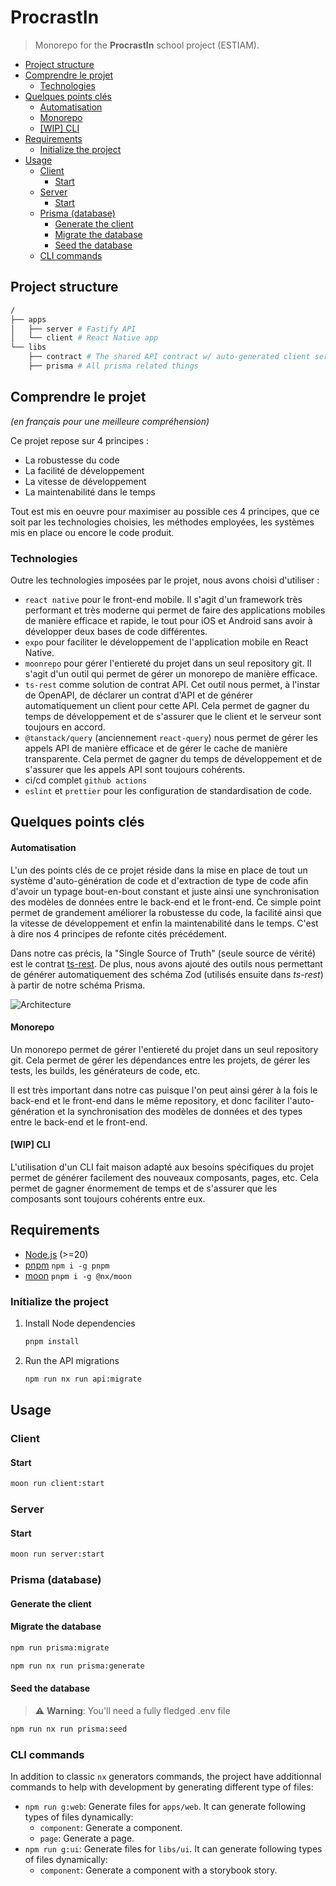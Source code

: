 # ProcrastIn

> Monorepo for the **ProcrastIn** school project (ESTIAM).

- [Project structure](#project-structure)
- [Comprendre le projet](#comprendre-le-projet)
  - [Technologies](#technologies)
- [Quelques points clés](#quelques-points-clés)
    - [Automatisation](#automatisation)
    - [Monorepo](#monorepo)
    - [\[WIP\] CLI](#wip-cli)
- [Requirements](#requirements)
  - [Initialize the project](#initialize-the-project)
- [Usage](#usage)
  - [Client](#client)
    - [Start](#start)
  - [Server](#server)
    - [Start](#start-1)
  - [Prisma (database)](#prisma-database)
    - [Generate the client](#generate-the-client)
    - [Migrate the database](#migrate-the-database)
    - [Seed the database](#seed-the-database)
  - [CLI commands](#cli-commands)


## Project structure

```bash
/
├── apps
│   ├── server # Fastify API
│   └── client # React Native app 
└── libs
    ├── contract # The shared API contract w/ auto-generated client services and typescript models for the front-end
    ├── prisma # All prisma related things
```

## Comprendre le projet

*(en français pour une meilleure compréhension)*

Ce projet repose sur 4 principes :

- La robustesse du code
- La facilité de développement
- La vitesse de développement
- La maintenabilité dans le temps

Tout est mis en oeuvre pour maximiser au possible ces 4 principes, que ce soit par les technologies choisies, les méthodes employées, les systèmes mis en place ou encore le code produit.

### Technologies

Outre les technologies imposées par le projet, nous avons choisi d'utiliser :
- `react native` pour le front-end mobile. Il s'agit d'un framework très performant et très moderne qui permet de faire des applications mobiles de manière efficace et rapide, le tout pour iOS et Android sans avoir à développer deux bases de code différentes.
- `expo` pour faciliter le développement de l'application mobile en React Native.
- `moonrepo` pour gérer l'entiereté du projet dans un seul repository git. Il s'agit d'un outil qui permet de gérer un monorepo de manière efficace.
- `ts-rest` comme solution de contrat API. Cet outil nous permet, à l'instar de OpenAPI, de déclarer un contrat d'API et de générer automatiquement un client pour cette API. Cela permet de gagner du temps de développement et de s'assurer que le client et le serveur sont toujours en accord.
- `@tanstack/query` (anciennement `react-query`) nous permet de gérer les appels API de manière efficace et de gérer le cache de manière transparente. Cela permet de gagner du temps de développement et de s'assurer que les appels API sont toujours cohérents.
- ci/cd complet `github actions`
- `eslint` et `prettier` pour les configuration de standardisation de code.

## Quelques points clés

#### Automatisation

L'un des points clés de ce projet réside dans la mise en place de tout un système d'auto-génération de code et d'extraction de type de code afin d'avoir un typage bout-en-bout constant et juste ainsi une synchronisation des modèles de données entre le back-end et le front-end. Ce simple point permet de grandement améliorer la robustesse du code, la facilité ainsi que la vitesse de développement et enfin la maintenabilité dans le temps. C'est à dire nos 4 principes de refonte cités précédement.

Dans notre cas précis, la "Single Source of Truth" (seule source de vérité) est le contrat [ts-rest](https://ts-rest.com/). De plus, nous avons ajouté des outils nous permettant de générer automatiquement des schéma Zod (utilisés ensuite dans *ts-rest*) à partir de notre schéma Prisma.

![Architecture](./specs/architecture.png)

#### Monorepo

Un monorepo permet de gérer l'entiereté du projet dans un seul repository git. Cela permet de gérer les dépendances entre les projets, de gérer les tests, les builds, les générateurs de code, etc. 

Il est très important dans notre cas puisque l'on peut ainsi gérer à la fois le back-end et le front-end dans le même repository, et donc faciliter l'auto-génération et la synchronisation des modèles de données et des types entre le back-end et le front-end.

#### \[WIP\] CLI

L'utilisation d'un CLI fait maison adapté aux besoins spécifiques du projet permet de générer facilement des nouveaux composants, pages, etc. Cela permet de gagner énormement de temps et de s'assurer que les composants sont toujours cohérents entre eux.

## Requirements

- [Node.js](https://nodejs.org/en/) (>=20)
- [pnpm](https://pnpm.io/) `npm i -g pnpm`
- [moon](https://moon.dev) `pnpm i -g @nx/moon`

### Initialize the project

1. Install Node dependencies
    ```bash
    pnpm install
    ```
2. Run the API migrations
    ```bash
    npm run nx run api:migrate
    ```

## Usage

### Client

#### Start

```bash
moon run client:start
```

### Server

#### Start

```bash
moon run server:start
```

### Prisma (database)

#### Generate the client

#### Migrate the database

```bash
npm run prisma:migrate
```

```bash
npm run nx run prisma:generate
```

#### Seed the database

> ⚠️ **Warning**: You'll need a fully fledged .env file

```bash
npm run nx run prisma:seed
```

### CLI commands

In addition to classic `nx` generators commands, the project have additionnal commands to help with development by generating different type of files:

-   `npm run g:web`: Generate files for `apps/web`. It can generate following types of files dynamically:
    -   `component`: Generate a component.
    -   `page`: Generate a page.
-   `npm run g:ui`: Generate files for `libs/ui`. It can generate following types of files dynamically:
    -   `component`: Generate a component with a storybook story.